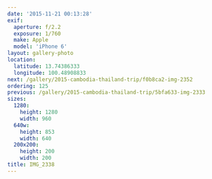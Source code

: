 ```yaml
---
date: '2015-11-21 00:13:28'
exif:
  aperture: f/2.2
  exposure: 1/760
  make: Apple
  model: 'iPhone 6'
layout: gallery-photo
location:
  latitude: 13.74386333
  longitude: 100.48908833
next: /gallery/2015-cambodia-thailand-trip/f0b8ca2-img-2352
ordering: 125
previous: /gallery/2015-cambodia-thailand-trip/5bfa633-img-2333
sizes:
  1280:
    height: 1280
    width: 960
  640w:
    height: 853
    width: 640
  200x200:
    height: 200
    width: 200
title: IMG_2338
---
```

